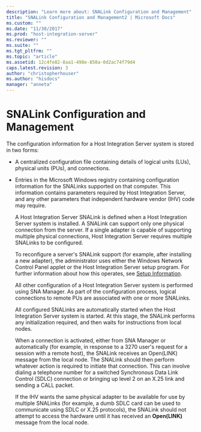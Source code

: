 ```yaml
---
description: "Learn more about: SNALink Configuration and Management"
title: "SNALink Configuration and Management2 | Microsoft Docs"
ms.custom: ""
ms.date: "11/30/2017"
ms.prod: "host-integration-server"
ms.reviewer: ""
ms.suite: ""
ms.tgt_pltfrm: ""
ms.topic: "article"
ms.assetid: 12c4fe82-8aa1-498e-850a-0d2ac74f79d4
caps.latest.revision: 3
author: "christopherhouser"
ms.author: "hisdocs"
manager: "anneta"
---
```

# SNALink Configuration and Management
The configuration information for a Host Integration Server system is stored in two forms:  
  
- A centralized configuration file containing details of logical units (LUs), physical units (PUs), and connections.  
  
- Entries in the Microsoft Windows registry containing configuration information for the SNALinks supported on that computer. This information contains parameters required by Host Integration Server, and any other parameters that independent hardware vendor (IHV) code may require.  
  
  A Host Integration Server SNALink is defined when a Host Integration Server system is installed. A SNALink can support only one physical connection from the server. If a single adapter is capable of supporting multiple physical connections, Host Integration Server requires multiple SNALinks to be configured.  
  
  To reconfigure a server's SNALink support (for example, after installing a new adapter), the administrator uses either the Windows Network Control Panel applet or the Host Integration Server setup program. For further information about how this operates, see [Setup Information](../core/setup-information-snadis-1.md).  
  
  All other configuration of a Host Integration Server system is performed using SNA Manager. As part of the configuration process, logical connections to remote PUs are associated with one or more SNALinks.  
  
  All configured SNALinks are automatically started when the Host Integration Server system is started. At this stage, the SNALink performs any initialization required, and then waits for instructions from local nodes.  
  
  When a connection is activated, either from SNA Manager or automatically (for example, in response to a 3270 user's request for a session with a remote host), the SNALink receives an Open(LINK) message from the local node. The SNALink should then perform whatever action is required to initiate that connection. This can involve dialing a telephone number for a switched Synchronous Data Link Control (SDLC) connection or bringing up level 2 on an X.25 link and sending a CALL packet.  
  
  If the IHV wants the same physical adapter to be available for use by multiple SNALinks (for example, a dumb SDLC card can be used to communicate using SDLC or X.25 protocols), the SNALink should not attempt to access the hardware until it has received an **Open(LINK)** message from the local node.
